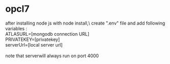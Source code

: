 # opcl7
after installing node js with node install,\ 
create ".env" file and add following variables :\
ATLASURL=[mongodb connection URL]\
PRIVATEKEY=[privatekey]\
serverUrl=[local server url]\
\
note that serverwill always run on port 4000

